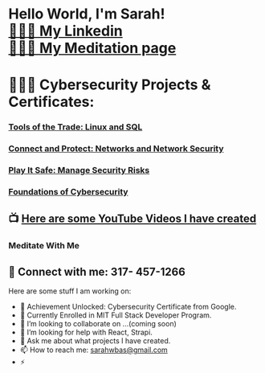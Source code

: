 <h1>Hello World, I'm Sarah! <br/><a , <a href="https://www.linkedin.com/in/sarah-hamdan-86651417b/"> 👩🏻‍💼 My Linkedin  </a> <br/> <a href="https://www.youtube.com/@soothingmeditation1223"> 🧘🏻‍♀️ My Meditation page </a></h1>


<h1>👩🏻‍💻 Cybersecurity Projects & Certificates:</h1>  <h3> <a href="https://coursera.org/share/3af86796a683ca6aad9814d8bc3a263e"> Tools of the Trade: Linux and SQL </a> </h3>
<h3> <a href="https://coursera.org/share/1798c4ec04ac5176f6fa876a7af6e41f">Connect and Protect: Networks and Network Security </a> </h3>
<h3> <a href="https://coursera.org/share/9b189aa841e538abd3e1bcfd9c8200d0"> Play It Safe: Manage Security Risks</a> </h3>
<h3> <a href="https://coursera.org/share/d4414c9b35a4e0c6d3f8c76aff69af56"> Foundations of Cybersecurity </a> </h3>





<h2>📺  <a href="https://www.youtube.com/@soothingmeditation1223">Here are some YouTube Videos I have created</a> <h3>Meditate With Me</h3> </h2>





<h2> 🤳 Connect with me: 317- 457-1266 </h2>


[linkedin]: http://linkedin.com/in/sarah-hamdan-86651417b



Here are some stuff I am working on:

- 🔭 Achievement Unlocked: Cybersecurity Certificate from Google. 
- 🌱 Currently Enrolled in MIT Full Stack Developer Program.
- 👯 I’m looking to collaborate on ...(coming soon)
- 🤔 I’m looking for help with React, Strapi.
- 💬 Ask me about what projects I have created. 
- 📫 How to reach me: sarahwbas@gmail.com
- ⚡ 
